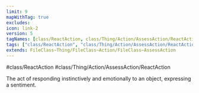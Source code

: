 ```yaml
---
limit: 9
mapWithTag: true
excludes:
icon: link-2
version: 5
tagNames: [class/ReactAction, class/Thing/Action/AssessAction/ReactAction, schema-org/ReactAction]
tags: ["class/ReactAction", "class/Thing/Action/AssessAction/ReactAction"]
extends: FileClass~Thing/FileClass~Action/FileClass~AssessAction
---
```


#class/ReactAction
#class/Thing/Action/AssessAction/ReactAction


The act of responding instinctively and emotionally to an object, expressing a sentiment.

